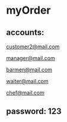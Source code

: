 # myOrder

## accounts:
customer2@mail.com

manager@mail.com

barmen@mail.com

waiter@mail.com

chef@mail.com

## password: 123
